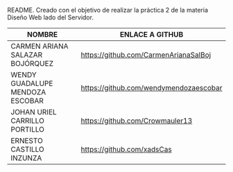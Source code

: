 README. Creado con el objetivo de realizar la práctica 2 de la materia Diseño Web lado del Servidor.


|             NOMBRE              |              ENLACE A GITHUB          |
|---------------------------------|---------------------------------------|
| CARMEN ARIANA SALAZAR BOJÓRQUEZ | https://github.com/CarmenArianaSalBoj |
| WENDY GUADALUPE MENDOZA ESCOBAR | https://github.com/wendymendozaescobar |
| JOHAN URIEL CARRILLO PORTILLO | https://github.com/Crowmauler13 |
| ERNESTO CASTILLO INZUNZA | https://github.com/xadsCas |
